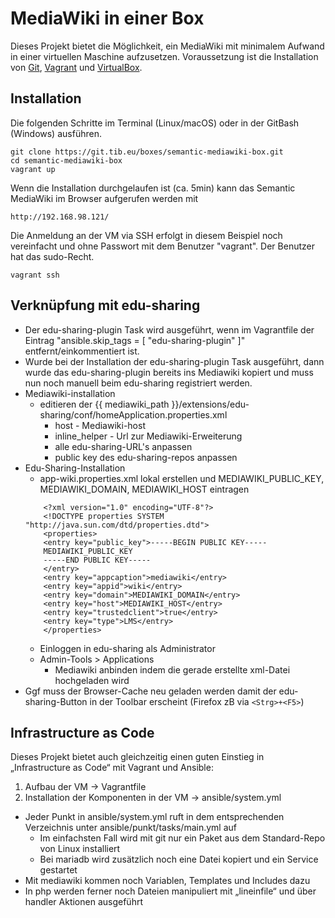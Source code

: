 # MediaWiki in einer Box

Dieses Projekt bietet die Möglichkeit, ein MediaWiki mit minimalem Aufwand in einer virtuellen Maschine aufzusetzen. Voraussetzung ist die Installation von
[Git](https://git-scm.com/downloads),  [Vagrant](https://www.vagrantup.com/downloads.html) und [VirtualBox](https://www.virtualbox.org/wiki/Downloads).

## Installation

Die folgenden Schritte im Terminal (Linux/macOS) oder in der GitBash (Windows) ausführen.
```
git clone https://git.tib.eu/boxes/semantic-mediawiki-box.git
cd semantic-mediawiki-box
vagrant up
```
Wenn die Installation durchgelaufen ist (ca. 5min) kann das Semantic MediaWiki im Browser aufgerufen werden mit
```
http://192.168.98.121/
```
Die Anmeldung an der VM via SSH erfolgt in diesem Beispiel noch vereinfacht und ohne Passwort mit dem Benutzer "vagrant". Der Benutzer hat das sudo-Recht.
```
vagrant ssh
```

## Verknüpfung mit edu-sharing

* Der edu-sharing-plugin Task wird ausgeführt, wenn im Vagrantfile der Eintrag "ansible.skip_tags = [ "edu-sharing-plugin" ]" entfernt/einkommentiert ist.
* Wurde bei der Installation der edu-sharing-plugin Task ausgeführt, dann wurde das edu-sharing-plugin bereits ins Mediawiki kopiert und muss nun noch manuell beim edu-sharing registriert werden.
* Mediawiki-installation
    * editieren der {{ mediawiki_path }}/extensions/edu-sharing/conf/homeApplication.properties.xml
        * host - Mediawiki-host
        * inline_helper - Url zur Mediawiki-Erweiterung
        * alle edu-sharing-URL's anpassen
        * public key des edu-sharing-repos anpassen
* Edu-Sharing-Installation
    * app-wiki.properties.xml lokal erstellen und MEDIAWIKI_PUBLIC_KEY, MEDIAWIKI_DOMAIN, MEDIAWIKI_HOST eintragen
    ```
        <?xml version="1.0" encoding="UTF-8"?>
        <!DOCTYPE properties SYSTEM "http://java.sun.com/dtd/properties.dtd">
        <properties>
        <entry key="public_key">-----BEGIN PUBLIC KEY-----
        MEDIAWIKI_PUBLIC_KEY
        -----END PUBLIC KEY-----
        </entry>
        <entry key="appcaption">mediawiki</entry>
        <entry key="appid">wiki</entry>
        <entry key="domain">MEDIAWIKI_DOMAIN</entry>
        <entry key="host">MEDIAWIKI_HOST</entry>
        <entry key="trustedclient">true</entry>
        <entry key="type">LMS</entry>
        </properties>
    ```
    * Einloggen in edu-sharing als Administrator
    * Admin-Tools > Applications
        * Mediawiki anbinden indem die gerade erstellte xml-Datei hochgeladen wird
* Ggf muss der Browser-Cache neu geladen werden damit der edu-sharing-Button in der Toolbar erscheint (Firefox zB via `<Strg>+<F5>`)


## Infrastructure as Code

Dieses Projekt bietet auch gleichzeitig einen guten Einstieg in „Infrastructure as Code“ mit Vagrant und Ansible:

1.	Aufbau der VM -> Vagrantfile
2.	Installation der Komponenten in der VM -> ansible/system.yml
  *	Jeder Punkt in ansible/system.yml ruft in dem entsprechenden Verzeichnis unter ansible/punkt/tasks/main.yml auf
	* Im einfachsten Fall wird mit git nur ein Paket aus dem Standard-Repo von Linux installiert
	* Bei mariadb wird zusätzlich noch eine Datei kopiert und ein Service gestartet
  * Mit mediawiki kommen noch Variablen, Templates  und Includes dazu
  * In php werden ferner noch Dateien manipuliert mit „lineinfile“ und über handler Aktionen ausgeführt
